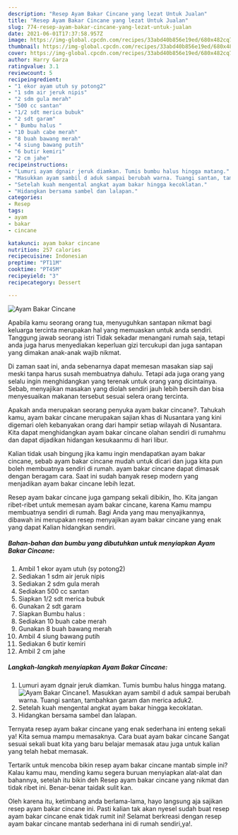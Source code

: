```yaml
---
description: "Resep Ayam Bakar Cincane yang lezat Untuk Jualan"
title: "Resep Ayam Bakar Cincane yang lezat Untuk Jualan"
slug: 774-resep-ayam-bakar-cincane-yang-lezat-untuk-jualan
date: 2021-06-01T17:37:58.957Z
image: https://img-global.cpcdn.com/recipes/33abd40b856e19ed/680x482cq70/ayam-bakar-cincane-foto-resep-utama.jpg
thumbnail: https://img-global.cpcdn.com/recipes/33abd40b856e19ed/680x482cq70/ayam-bakar-cincane-foto-resep-utama.jpg
cover: https://img-global.cpcdn.com/recipes/33abd40b856e19ed/680x482cq70/ayam-bakar-cincane-foto-resep-utama.jpg
author: Harry Garza
ratingvalue: 3.1
reviewcount: 5
recipeingredient:
- "1 ekor ayam utuh sy potong2"
- "1 sdm air jeruk nipis"
- "2 sdm gula merah"
- "500 cc santan"
- "1/2 sdt merica bubuk"
- "2 sdt garam"
- " Bumbu halus "
- "10 buah cabe merah"
- "8 buah bawang merah"
- "4 siung bawang putih"
- "6 butir kemiri"
- "2 cm jahe"
recipeinstructions:
- "Lumuri ayam dgnair jeruk diamkan. Tumis bumbu halus hingga matang."
- "Masukkan ayam sambil d aduk sampai berubah warna. Tuangi santan, tambahkan garam dan merica aduk2."
- "Setelah kuah mengental angkat ayam bakar hingga kecoklatan."
- "Hidangkan bersama sambel dan lalapan."
categories:
- Resep
tags:
- ayam
- bakar
- cincane

katakunci: ayam bakar cincane 
nutrition: 257 calories
recipecuisine: Indonesian
preptime: "PT11M"
cooktime: "PT45M"
recipeyield: "3"
recipecategory: Dessert

---
```



![Ayam Bakar Cincane](https://img-global.cpcdn.com/recipes/33abd40b856e19ed/680x482cq70/ayam-bakar-cincane-foto-resep-utama.jpg)

Apabila kamu seorang orang tua, menyuguhkan santapan nikmat bagi keluarga tercinta merupakan hal yang memuaskan untuk anda sendiri. Tanggung jawab seorang istri Tidak sekadar menangani rumah saja, tetapi anda juga harus menyediakan keperluan gizi tercukupi dan juga santapan yang dimakan anak-anak wajib nikmat.

Di zaman  saat ini, anda sebenarnya dapat memesan masakan siap saji meski tanpa harus susah membuatnya dahulu. Tetapi ada juga orang yang selalu ingin menghidangkan yang terenak untuk orang yang dicintainya. Sebab, menyajikan masakan yang diolah sendiri jauh lebih bersih dan bisa menyesuaikan makanan tersebut sesuai selera orang tercinta. 



Apakah anda merupakan seorang penyuka ayam bakar cincane?. Tahukah kamu, ayam bakar cincane merupakan sajian khas di Nusantara yang kini digemari oleh kebanyakan orang dari hampir setiap wilayah di Nusantara. Kita dapat menghidangkan ayam bakar cincane olahan sendiri di rumahmu dan dapat dijadikan hidangan kesukaanmu di hari libur.

Kalian tidak usah bingung jika kamu ingin mendapatkan ayam bakar cincane, sebab ayam bakar cincane mudah untuk dicari dan juga kita pun boleh membuatnya sendiri di rumah. ayam bakar cincane dapat dimasak dengan beragam cara. Saat ini sudah banyak resep modern yang menjadikan ayam bakar cincane lebih lezat.

Resep ayam bakar cincane juga gampang sekali dibikin, lho. Kita jangan ribet-ribet untuk memesan ayam bakar cincane, karena Kamu mampu membuatnya sendiri di rumah. Bagi Anda yang mau menyajikannya, dibawah ini merupakan resep menyajikan ayam bakar cincane yang enak yang dapat Kalian hidangkan sendiri.

<!--inarticleads1-->

##### Bahan-bahan dan bumbu yang dibutuhkan untuk menyiapkan Ayam Bakar Cincane:

1. Ambil 1 ekor ayam utuh (sy potong2)
1. Sediakan 1 sdm air jeruk nipis
1. Sediakan 2 sdm gula merah
1. Sediakan 500 cc santan
1. Siapkan 1/2 sdt merica bubuk
1. Gunakan 2 sdt garam
1. Siapkan  Bumbu halus :
1. Sediakan 10 buah cabe merah
1. Gunakan 8 buah bawang merah
1. Ambil 4 siung bawang putih
1. Sediakan 6 butir kemiri
1. Ambil 2 cm jahe




<!--inarticleads2-->

##### Langkah-langkah menyiapkan Ayam Bakar Cincane:

1. Lumuri ayam dgnair jeruk diamkan. Tumis bumbu halus hingga matang.
<img src="https://img-global.cpcdn.com/steps/a63b4593750597a3/160x128cq70/ayam-bakar-cincane-langkah-memasak-1-foto.jpg" alt="Ayam Bakar Cincane">1. Masukkan ayam sambil d aduk sampai berubah warna. Tuangi santan, tambahkan garam dan merica aduk2.
1. Setelah kuah mengental angkat ayam bakar hingga kecoklatan.
1. Hidangkan bersama sambel dan lalapan.




Ternyata resep ayam bakar cincane yang enak sederhana ini enteng sekali ya! Kita semua mampu memasaknya. Cara buat ayam bakar cincane Sangat sesuai sekali buat kita yang baru belajar memasak atau juga untuk kalian yang telah hebat memasak.

Tertarik untuk mencoba bikin resep ayam bakar cincane mantab simple ini? Kalau kamu mau, mending kamu segera buruan menyiapkan alat-alat dan bahannya, setelah itu bikin deh Resep ayam bakar cincane yang nikmat dan tidak ribet ini. Benar-benar taidak sulit kan. 

Oleh karena itu, ketimbang anda berlama-lama, hayo langsung aja sajikan resep ayam bakar cincane ini. Pasti kalian tak akan nyesel sudah buat resep ayam bakar cincane enak tidak rumit ini! Selamat berkreasi dengan resep ayam bakar cincane mantab sederhana ini di rumah sendiri,ya!.

